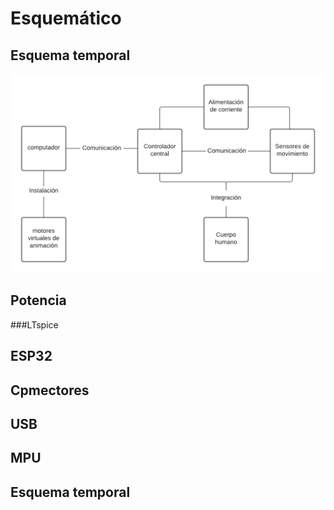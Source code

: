 # Esquemático

## Esquema temporal

![](imagenes/diagrama%20de%20bloques.png "width=100")

## Potencia
###LTspice

## ESP32

## Cpmectores

## USB

## MPU

## Esquema temporal
